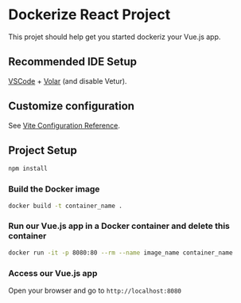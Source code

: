 # Dockerize React Project

This projet should help get you started dockeriz your Vue.js app.

## Recommended IDE Setup

[VSCode](https://code.visualstudio.com/) + [Volar](https://marketplace.visualstudio.com/items?itemName=Vue.volar) (and disable Vetur).

## Customize configuration

See [Vite Configuration Reference](https://vitejs.dev/config/).

## Project Setup

```sh
npm install
```

### Build the Docker image

```sh
docker build -t container_name .
```

### Run our Vue.js app in a Docker container and delete this container

```sh
docker run -it -p 8080:80 --rm --name image_name container_name
```

### Access our Vue.js app 

Open your browser and go to `http://localhost:8080`
